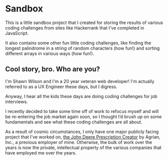 # Sandbox

This is a little sandbox project that I created for storing the results of various coding challenges from sites like Hackerrank that I've completed in JavaScript.

It also contains some other fun little coding challenges, like finding the longest palindrome in a string of random characters (how fun!) and sorting different arrays in various ways (how fun!).

## Cool story, bro. Who are you?

I'm Shawn Wilson and I'm a 20 year veteran web developer! I'm actually referred to as a UX Engineer these days, but I digress.

Anyway, I hear all the kids these days are doing coding challenges for job interviews.

I recently decided to take some time off of work to refocus myself and will be re-entering the job market again soon, so I thought I’d brush up on some fundamentals and see what these coding challenges are all about.

As a result of cosmic circumstances, I only have one major publicly facing project that I've worked on, [the John Deere Prescription Creator](https://www.youtube.com/watch?v=eM8g9sytxLE) by Agrian, Inc., a previous employer of mine. Otherwise, the bulk of work over the years is now the private, intellectual property of the various companies that have employed me over the years.





